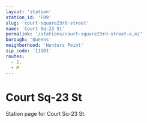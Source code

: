 ```yaml
---
layout: 'station'
station_id: 'F09'
slug: 'court-square23rd-street'
name: 'Court Sq-23 St'
permalink: '/stations/court-square23rd-street-e,m/'
borough: 'Queens'
neighborhood: 'Hunters Point'
zip_code: '11101'
routes:
  - E,
  - M
---
```

# Court Sq-23 St

Station page for Court Sq-23 St.
